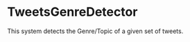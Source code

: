 TweetsGenreDetector
===================

This system detects the Genre/Topic of a given set of tweets.